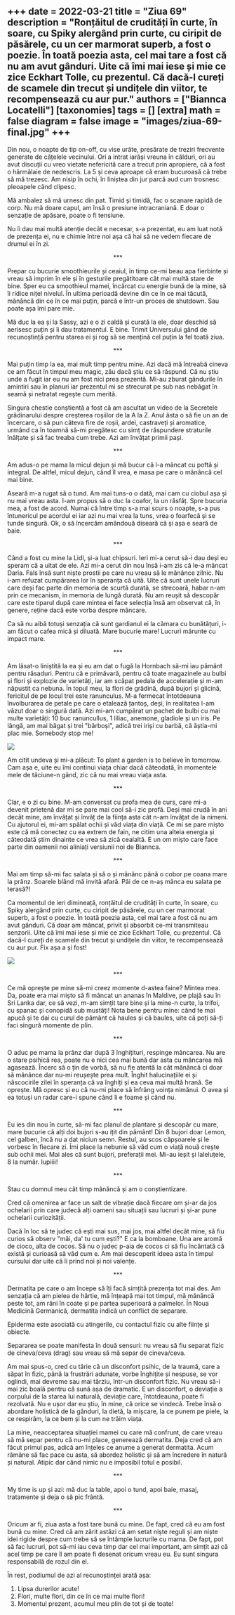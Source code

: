 
+++
date = 2022-03-21
title = "Ziua 69"
description = "Ronțăitul de crudități în curte, în soare, cu Spiky alergând prin curte, cu ciripit de păsărele, cu un cer marmorat superb, a fost o poezie. În toată poezia asta, cel mai tare a fost că nu am avut gânduri. Uite că îmi mai iese și mie ce zice Eckhart Tolle, cu prezentul. Că dacă-l cureți de scamele din trecut și undițele din viitor, te recompensează cu aur pur."
authors = ["Biannca Locatelli"]
[taxonomies]
tags = []
[extra]
math = false
diagram = false
image = "images/ziua-69-final.jpg"
+++
---

Din nou, o noapte de tip on-off, cu vise urâte, presărate de treziri frecvente generate de cățelele vecinului. Ori a intrat iarăși vreuna în călduri, ori au avut discuții cu vreo vietate nefericită care a trecut prin apropiere, că a fost o hărmălaie de nedescris. La 5 și ceva aproape că eram bucuroasă că trebe să mă trezesc. Am nisip în ochi, în liniștea din jur parcă aud cum trosnesc pleoapele când clipesc.

Mă ambalez să mă urnesc din pat. Timid și timidă, fac o scanare rapidă de corp. Nu mă doare capul, am însă o presiune intracraniană. E doar o senzație de apăsare, poate o fi tensiune.

Nu îi dau mai multă atenție decât e necesar, s-a prezentat, eu am luat notă de prezența ei, nu e chimie între noi așa că hai să ne vedem fiecare de drumul ei în zi.

<p style="text-align: center;">***</p>

Prepar cu bucurie smoothieurile și ceaiul, în timp ce-mi beau apa fierbinte și vreau să imprim în ele și în gesturile pregătitoare cât mai multă stare de bine. Sper eu ca smoothieul mamei, încărcat cu energie bună de la mine, să îi ridice nițel nivelul. În ultima perioadă devine din ce în ce mai tăcută, mănâncă din ce în ce mai puțin, parcă e într-un proces de shutdown. Sau poate așa îmi pare mie.

Mă duc la ea și la Sassy, azi e o zi caldă și curată la ele, doar deschid să aerisesc puțin și îi dau tratamentul. E bine. Trimit Universului gând de recunoștință pentru starea ei și rog să se mențină cel puțin la fel toată ziua.

<p style="text-align: center;">***</p>

Mai puțin timp la ea, mai mult timp pentru mine. Azi dacă mă întreabă cineva ce am făcut în timpul meu magic, zău dacă știu ce să răspund. Că nu știu unde a fugit iar eu nu am fost nici prea prezentă. Mi-au zburat gândurile în amintiri sau în planuri iar prezentul mi se strecurat pe sub nas nebăgat în seamă și netratat regește cum merită.

Singura chestie conștientă a fost că am ascultat un video de la Secretele grădinarului despre creșterea roșiilor de la A la Z. Anul ăsta o să fie un an de încercare, o să pun câteva fire de roșii, ardei, castraveți și aromatice, urmând ca în toamnă să-mi pregătesc cu simț de răspundere straturile înălțate și să fac treaba cum trebe. Azi am învățat primii pași.

<p style="text-align: center;">***</p>

Am adus-o pe mama la micul dejun și mă bucur că l-a mâncat cu poftă și integral. De altfel, micul dejun, când îl vrea, e masa pe care o mănâncă cel mai bine.

Aseară m-a rugat să o tund. Am mai tuns-o o dată, mai cam cu ciobul așa și nu mai vreau asta. I-am propus să o duc la coafor, la un răsfăț. Spre bucuria mea, a fost de acord. Numai că între timp s-a mai scurs o noapte, s-a pus întunericul pe acordul ei iar azi nu mai vrea la tuns, vrea o foarfecă și se tunde singură. Ok, o să încercăm amândouă diseară că și așa e seară de baie.

<p style="text-align: center;">***</p>

Când a fost cu mine la Lidl, și-a luat chipsuri. Ieri mi-a cerut să-i dau deși eu speram că a uitat de ele. Azi mi-a cerut din nou însă i-am zis că le-a mâncat Daria. Fals însă sunt niște prostii pe care nu vreau să le mănânce zilnic. Nu i-am refuzat cumpărarea lor în speranța că uită. Uite că sunt unele lucruri care deși fac parte din memoria de scurtă durată, se strecoară, habar n-am prin ce mecanism, in memoria de lungă durată. Nu am reușit să descopăr care este tiparul după care mintea ei face selecția însă am observat că, în genere, reține dacă este vorba despre mâncare.

Ca să nu aibă totuși senzația că sunt gardianul ei la cămara cu bunătățuri, i-am făcut o cafea mică și diluată. Mare bucurie mare! Lucruri mărunte cu impact mare.

<p style="text-align: center;">***</p>

Am lăsat-o liniștită la ea și eu am dat o fugă la Hornbach să-mi iau pământ pentru răsaduri. Pentru că e primăvară, pentru că toate magazinele au bulbi și flori și explozie de varietăți, iar am scăpat pedala de accelerație și m-am năpustit ca nebuna. În topul meu, la flori de grădină, după bujori și glicină, fericitul de pe locul trei este ranunculus. M-a fermecat întotdeauna învolburarea de petale pe care o etalează țantoș, deși, în realitatea l-am văzut doar o singură dată. Azi mi-am cumpărat un pachet de bulbi cu mai multe varietăți: 10 buc ranuncullus, 1 liliac, anemone, gladiole și un iris. Pe lângă, am mai băgat și trei "bărboși", adică trei iriși cu barbă, că ăștia-mi plac mie. Somebody stop me!

<div class="flex justify-center">
  <img src="images/ziua-61-1-1024x576.jpeg" />
</div>

Am citit undeva și mi-a plăcut: To plant a garden is to believe în tomorrow. Cam așa e, uite eu îmi continui viața chiar dacă câteodată, în momentele mele de tăciune-n gând, zic că nu mai vreau viața asta.

<p style="text-align: center;">***</p>

Clar, e o zi cu bine. M-am conversat cu profa mea de curs, care mi-a devenit prietenă dar mi se pare mai cool să-i zic profă. Deși mai crudă în ani decât mine, am învățat și învăț de la ființa asta cât n-am învățat de la nimeni. Cu ajutorul ei, mi-am spălat ochii și văd viața din viață. Ce mi se pare mișto este că mă conectez cu ea extrem de fain, ne citim una alteia energia și câteodată știm dinainte ce vrea să zică cealaltă. E un om mișto care face parte din oamenii noi aliniați versiunii noi de Biannca.

<p style="text-align: center;">***</p>

Mai am timp să-mi fac salata și să o și mănânc până o cobor pe coana mare la prânz. Soarele blând mă invită afară. Păi de ce n-aș mânca eu salata pe terasă?!

Ca momentul de ieri dimineață, ronțăitul de crudități în curte, în soare, cu Spiky alergând prin curte, cu ciripit de păsărele, cu un cer marmorat superb, a fost o poezie. În toată poezia asta, cel mai tare a fost că nu am avut gânduri. Că doar am mâncat, privit și absorbit ce-mi transmiteau senzorii. Uite că îmi mai iese și mie ce zice Eckhart Tolle, cu prezentul. Că dacă-l cureți de scamele din trecut și undițele din viitor, te recompensează cu aur pur. Fix așa a și fost!

<div class="flex justify-center">
  <img src="images/ziua-69-2-576x1024.jpeg" />
</div>

<p style="text-align: center;">***</p>

Ce mă oprește pe mine să-mi creez momente d-astea faine? Mintea mea. Da, poate era mai mișto să fi mâncat un ananas în Maldive, pe plajă sau în Sri Lanka dar, ce să vezi, m-am simțit tare bine și la mine-n curte, la trifoi, cu spanac și conopidă sub mustăți! Nota bene pentru mine: când te mai apucă și te dai cu curul de pământ că haules și că baules, uite că poți să-ți faci singură momente de plin.

<p style="text-align: center;">***</p>

O aduc pe mama la prânz dar după 3 înghițituri, respinge mâncarea. Nu are o stare psihică rea, poate nu e nici cea mai bună dar asta cu mâncarea mă agasează. Încerc să o țin de vorbă, să nu fie atentă la cât mănâncă ci doar să mănânce dar nu-mi reușește prea mult. Înghit halucinațiile ei și născocirile zilei în speranța că va înghiți și ea ceva mai multă hrană. Se oprește. Mă opresc și eu că nu-mi place să înfrâng voința nimănui. O avea și ea totuși un radar care-i spune când îi e foame și când nu.

<p style="text-align: center;">***</p>

Eu ies din nou în curte, să-mi fac planul de plantare și descopăr cu mare, mare bucurie că alți doi bujori s-au ițit din pământ! Din 8 bujori doar Lemon, cel galben, încă nu a dat niciun semn. Restul, au scos căpșoarele și le vorbesc în fiecare zi. Îmi place la nebunie să văd cum o viață nouă crește sub ochii mei. Mai ales că sunt bujori, preferații mei. Mi-au ieșit și laleluțele, 8 la număr. Iupiiii!

<p style="text-align: center;">***</p>

Stau cu domnul meu cât timp mânăncă și am o conștientizare.

Cred că omenirea ar face un salt de vibrație dacă fiecare om și-ar da jos ochelarii prin care judecă alți oameni sau situații sau lucruri și și-ar pune ochelarii curiozității.

Dacă în loc să te judec că ești mai sus, mai jos, mai altfel decât mine, să fiu curios să observ "măi, da' tu cum ești?" E ca la bomboane. Una are aromă de cioco, alta de cocos. Să nu o judec p-aia de cocos ci să fiu încântată că există și curioasă să văd cum e. Am mai descoperit ideea asta în timpul cursului dar uite că îi prind noi și noi valențe.

<p style="text-align: center;">***</p>

Dermatita pe care o am începe să îți facă simțită prezența tot mai des. Am senzația că am pielea de hârtie, mă înțeapă mai tot timpul, mă mănâncă peste tot, am răni în coate și pe partea superioară a palmelor. În Noua Medicină Germanică, dermatita indică un conflict de separare.

Epiderma este asociată cu atingerile, cu contactul fizic cu alte ființe și obiecte.

Separarea se poate manifesta în două sensuri: nu vreau să fiu separat fizic de cineva/ceva (drag) sau vreau să mă separ de cineva/ceva.

Am mai spus-o, cred cu tărie că un disconfort psihic, de la traumă, care a săpat în fizic, până la frustrări adunate, vorbe înghițite și nespuse, se vor oglindi, mai devreme sau mai târziu, într-un disconfort fizic. Nu vreau să-i mai zic boală pentru că sună așa de dramatic. E un disconfort, o deviație a corpului de la starea lui naturală, deviație care, întotdeauna, poate fi rezolvată. Nu e ușor dar eu știu, în mine, că orice se vindecă. Trebe însă o abordare holistică de la gânduri, la dietă, la mișcare, la ce punem pe piele, la ce respirăm, la ce bem și la cum ne trăim viața.

La mine, neacceptarea situației mamei cu care mă confrunt, de care vreau să mă separ pentru că nu-mi place, generează dermatita. Deja cred că am făcut primul pas, adică am înțeles ce anume a generat dermatita. Acum rămâne să fac pace cu asta, să abordez holistic și să am încredere în natură și natural. Atipic dar când nimic nu e imposibil totul e posibil.

<p style="text-align: center;">***</p>

My time is up și azi: mă duc la table, apoi o tund, apoi baie, masaj, tratamente și deja o să pic frântă.

<p style="text-align: center;">***</p>

Oricum ar fi, ziua asta a fost tare bună cu mine. De fapt, cred că eu am fost bună cu mine. Cred că am zărit astăzi că am setat niște reguli și am niște idei rigide despre cum trebe să se întâmple lucrurile cu mama. De fapt, pot să fac lucruri, pot să-mi iau ceva timp dar cel mai important, am simțit azi că acel timp pe care îl am poate fi desenat oricum vreau eu. Eu sunt singura responsabilă de rozul din el.

În rest, podiumul de azi al recunoștinței arată așa:
1. Lipsa durerilor acute!
2. Flori, multe flori, din ce în ce mai multe flori!
3. Momentul prezent, acumul meu plin de tot și de toate!
